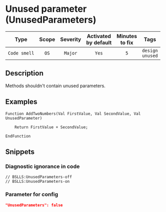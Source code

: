 # Unused parameter (UnusedParameters)

 Type | Scope | Severity | Activated<br>by default | Minutes<br>to fix | Tags 
 :-: | :-: | :-: | :-: | :-: | :-: 
 `Code smell` | `OS` | `Major` | `Yes` | `5` | `design`<br>`unused` 

<!-- Блоки выше заполняются автоматически, не трогать -->
## Description
Methods shouldn't contain unused parameters.

## Examples

```bsl
Function AddTwoNumbers(Val FirstValue, Val SecondValue, Val UnusedParameter)

    Return FirstValue + SecondValue;

EndFunction
```

## Snippets

<!-- Блоки ниже заполняются автоматически, не трогать -->
### Diagnostic ignorance in code

```bsl
// BSLLS:UnusedParameters-off
// BSLLS:UnusedParameters-on
```

### Parameter for config

```json
"UnusedParameters": false
```

